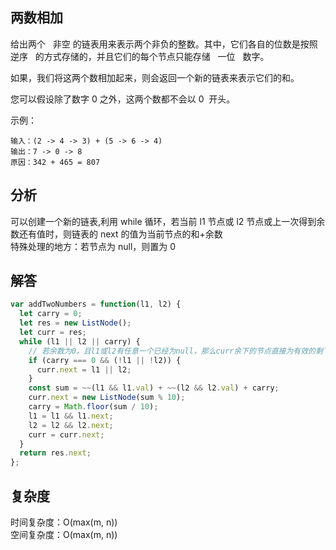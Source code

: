 ## 两数相加

给出两个   非空 的链表用来表示两个非负的整数。其中，它们各自的位数是按照   逆序   的方式存储的，并且它们的每个节点只能存储   一位   数字。

如果，我们将这两个数相加起来，则会返回一个新的链表来表示它们的和。

您可以假设除了数字 0 之外，这两个数都不会以 0  开头。

示例：

```
输入：(2 -> 4 -> 3) + (5 -> 6 -> 4)
输出：7 -> 0 -> 8
原因：342 + 465 = 807
```

## 分析

可以创建一个新的链表,利用 while 循环，若当前 l1 节点或 l2 节点或上一次得到余数还有值时，则链表的 next 的值为当前节点的和+余数  
特殊处理的地方：若节点为 null，则置为 0

## 解答

```javascript
var addTwoNumbers = function(l1, l2) {
  let carry = 0;
  let res = new ListNode();
  let curr = res;
  while (l1 || l2 || carry) {
    // 若余数为0，且l1或l2有任意一个已经为null，那么curr余下的节点直接为有效的剩下的l1或l2节点
    if (carry === 0 && (!l1 || !l2)) {
      curr.next = l1 || l2;
    }
    const sum = ~~(l1 && l1.val) + ~~(l2 && l2.val) + carry;
    curr.next = new ListNode(sum % 10);
    carry = Math.floor(sum / 10);
    l1 = l1 && l1.next;
    l2 = l2 && l2.next;
    curr = curr.next;
  }
  return res.next;
};
```

## 复杂度

时间复杂度：O(max(m, n))  
空间复杂度：O(max(m, n))
